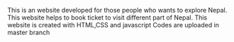 This is an website developed for those people who wants to explore Nepal. This website helps to book ticket to visit different part of Nepal. This website is created with HTML,CSS and javascript 
Codes are uploaded in master branch

